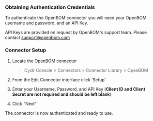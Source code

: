 
### Obtaining Authentication Credentials

To authenticate the OpenBOM connector you will need your OpenBOM username and password, and an API Key.

API Keys are provided on request by OpenBOM's support team. Please contact support@openbom.com

### Connector Setup

1. Locate the OpenBOM connector

   > Cyclr Console > Connectors > Connector Library > OpenBOM

2. From the Edit Connector interface click 'Setup'

3. Enter your Username, Password, and API Key (**Client ID and Client Secret are not required and should be left blank**)

4. Click "Next"

The connector is now authenticated and ready to use.
